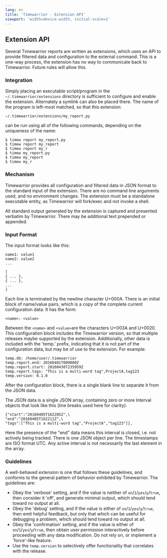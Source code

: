 ```yaml
---
lang: en
title: 'Timewarrior - Extension API'
viewport: 'width=device-width, initial-scale=1'
---
```


## Extension API

Several Timewarrior reports are written as extensions, which uses an API to provide filtered data and configuration to the external command.
This is a one-way process, the extension has no way to communicate back to Timewarrior.
Future rules will allow this.

### Integration

Simply placing an executable script/program in the `~/.timewarrior/extensions` directory is sufficient to configure and enable the extension.
Alternately a symlink can also be placed there.
The name of the program is left-most matched, so that this extension:

    ~/.timewarrior/extensions/my_report.py

can be run using all of the following commands, depending on the uniqueness of the name:

    $ timew report my_report.py
    $ timew report my_report
    $ timew report my_r
    $ timew my_report.py
    $ timew my_report
    $ timew my_r

### Mechanism

Timewarrior provides all configuration and filtered data in JSON format to the standard input of the extension.
There are no command line arguments used, and no environment changes.
The extension must be a standalone executable entity, as Timewarrior will fork/exec and not invoke a shell.

All standard output generated by the extension is captured and presented verbatim by Timewarrior.
There may be additional text prepended or appended.

### Input Format

The input format looks like this:

    name1: value1
    name2: value2
    ...

    [
    { ... },
    { ... },
    ...
    ]

Each line is terminated by the newline character U+000A.
There is an initial block of name/value pairs, which is a copy of the complete current configuration data.
It has the form:

    <name>: <value>

Between the `<name>` and `<value>`are the characters U+003A and U+0020.
This configuration block includes the Timewarrior version, so that multiple releases maybe supported by the extension.
Additionally, other data is included with the \'temp.\' prefix, indicating that it is not part of the configuration data, but may be of use to the extension.
For example:

    temp.db: /home/user/.timewarrior
    temp.report.end: 20160401T000000Z
    temp.report.start: 20160430T235959Z
    temp.report.tags: "This is a multi-word tag",ProjectA,tag123
    temp.version: 0.1.0

After the configuration block, there is a single blank line to separate it from the JSON data.

The JSON data is a single JSON array, containing zero or more Interval objects that look like this (line breaks used here for clarity):

    {"start":"20160405T162205Z",\
    "end":"20160405T162211Z",\
    "tags":["This is a multi-word tag","ProjectA","tag123"]},

Here the presence of the \"end\" data means this interval is closed, i.e. not actively being tracked.
There is one JSON object per line.
The timestamps are ISO format UTC.
Any active interval is not necessarily the last element in the array.

### Guidelines

A well-behaved extension is one that follows these guidelines, and conforms to the general pattern of behavior exhibited by Timewarrior.
The guidelines are:

- Obey the \'verbose\' setting, and if the value is neither of `on`\/`1`\/`yes`\/`y`\/`true`, then consider it \'off\', and generate minimal output, which should tend toward no output at all.
- Obey the \'debug\' setting, and if the value is either of `on`\/`1`\/`yes`\/`y`\/`true`, then emit helpful feedback, but only that which can be useful for debugging a problem, which should tend toward no output at all.
- Obey the \'confirmation\' setting, and if the value is either of `on`\/`1`\/`yes`\/`y`\/`true`, then obtain user permission interactively before proceeding with any data modification.
  Do not rely on, or implement a \'force\'-like feature.
- Use the `temp.version` to selectively offer functionality that correlates with the release.
